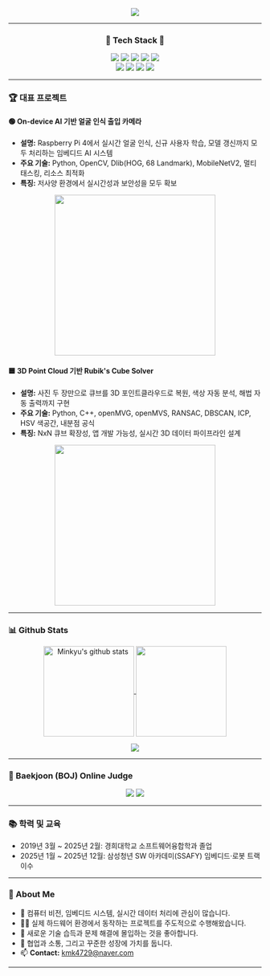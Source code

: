 <p align="center">
<img src="https://capsule-render.vercel.app/api?type=waving&color=gradient&fontcolor=white&height=300&section=header&text=Minkyu%20Kim&animation=twinkling&fontSize=90&fontAlignY=40"/>
</p>




***

<h3 align="center"> 🚀 Tech Stack 🚀 </h3> <p align="center"> <img src="https://img.shields.io/badge/Python-3776AB?style=flat-square&logo=Python&logoColor=white"/> <img src="https://img.shields.io/badge/C++-00599C?style=flat-square&logo=C%2B%2B&logoColor=white"/> <img src="https://img.shields.io/badge/OpenCV-5C3EE8?style=flat-square&logo=opencv&logoColor=white"/> <img src="https://img.shields.io/badge/Open3D-FFBB00?style=flat-square&logo=open3d&logoColor=black"/> <img src="https://img.shields.io/badge/TensorFlow-FF6F00?style=flat-square&logo=TensorFlow&logoColor=white"/> <br> <img src="https://img.shields.io/badge/PyTorch-EE4C2C?style=flat-square&logo=PyTorch&logoColor=white"/> <img src="https://img.shields.io/badge/Raspberry%20Pi-C51A4A?style=flat-square&logo=raspberrypi&logoColor=white"/> <img src="https://img.shields.io/badge/Linux-FCC624?style=flat-square&logo=linux&logoColor=black"/> <img src="https://img.shields.io/badge/RTOS-009688?style=flat-square&logo=freebsd&logoColor=white"/> </p>

***

### 🏆 대표 프로젝트

#### 🟢 On-device AI 기반 얼굴 인식 출입 카메라
- **설명:** Raspberry Pi 4에서 실시간 얼굴 인식, 신규 사용자 학습, 모델 갱신까지 모두 처리하는 임베디드 AI 시스템  
- **주요 기술:** Python, OpenCV, Dlib(HOG, 68 Landmark), MobileNetV2, 멀티태스킹, 리소스 최적화  
- **특징:** 저사양 환경에서 실시간성과 보안성을 모두 확보  
<p align="center">
  <img src="https://cdn.mathpix.com/cropped/2025_04_15_080860c48c99f2af3a14g-01.jpg?height=180" width="320">
</p>

#### 🟦 3D Point Cloud 기반 Rubik's Cube Solver
- **설명:** 사진 두 장만으로 큐브를 3D 포인트클라우드로 복원, 색상 자동 분석, 해법 자동 출력까지 구현  
- **주요 기술:** Python, C++, openMVG, openMVS, RANSAC, DBSCAN, ICP, HSV 색공간, 내분점 공식  
- **특징:** NxN 큐브 확장성, 앱 개발 가능성, 실시간 3D 데이터 파이프라인 설계  
<p align="center">
  <img src="https://cdn.mathpix.com/cropped/2025_04_15_5f93f507ba5674c5e89cg-01.jpg?height=180" width="320">
</p>

***

### 📊 Github Stats

<p align="center">
  <a href="https://github.com/kmk4729">
    <img align="center" style="height:180px" src="https://github-readme-stats.vercel.app/api?username=kmk4729&show_icons=true&include_all_commits=true&hide_border=true&bg_color=30,7F7FD5,86A8E7,91eae4&title_color=fff&text_color=fff" alt="Minkyu's github stats" />
  </a>
  <a href="https://github.com/kmk4729">
    <img align="center" style="height:180px" src="https://github-readme-stats.vercel.app/api/top-langs/?username=kmk4729&layout=compact&hide_border=true&bg_color=30,68CCD4,86A8E7&title_color=fff&text_color=fff" />
  </a> 
</p>
<p align="center">
  <a href="https://hits.seeyoufarm.com">
    <img src="https://hits.seeyoufarm.com/api/count/incr/badge.svg?url=https%3A%2F%2Fgithub.com%2Fkmk4729&count_bg=%2365DDDF&title_bg=%235E95ED&icon=github.svg&icon_color=%23E7E7E7&title=hits&edge_flat=false"/>
  </a>
</p>

***

### 🏅 Baekjoon (BOJ) Online Judge

<p align="center">
  <img src="http://mazassumnida.wtf/api/v2/generate_badge?boj=mk1013"/>
  <img src="https://mazandi.herokuapp.com/api?handle=mk1013&theme=warm"/>
</p>

***

### 📚 학력 및 교육

- 2019년 3월 ~ 2025년 2월: 경희대학교 소프트웨어융합학과 졸업
- 2025년 1월 ~ 2025년 12월: 삼성청년 SW 아카데미(SSAFY) 임베디드·로봇 트랙 이수

***

### 👋 About Me

- 👀 컴퓨터 비전, 임베디드 시스템, 실시간 데이터 처리에 관심이 많습니다.
- 🧑‍💻 실제 하드웨어 환경에서 동작하는 프로젝트를 주도적으로 수행해왔습니다.
- 🌱 새로운 기술 습득과 문제 해결에 몰입하는 것을 좋아합니다.
- 💬 협업과 소통, 그리고 꾸준한 성장에 가치를 둡니다.
- 📫 **Contact:** kmk4729@naver.com

***

<!---
kmk4729/kmk4729 is a ✨ special ✨ repository because its `README.md` (this file) appears on your GitHub profile.
You can click the Preview link to take a look at your changes.
--->

